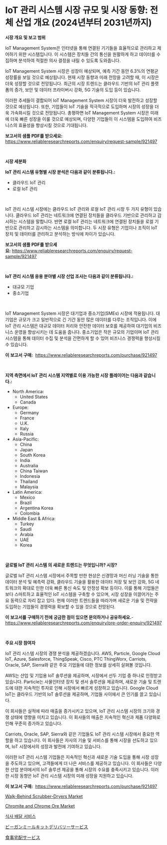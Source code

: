 <p><h1>IoT 관리 시스템 시장 규모 및 시장 동향: 전체 산업 개요 (2024년부터 2031년까지)</h1></p><p><strong>시장 개요 및 보고 범위</strong></p>
<p><p>IoT Management System은 인터넷을 통해 연결된 기기들을 효율적으로 관리하고 제어하기 위한 시스템입니다. 이 시스템은 장치들 간의 통신을 원활하게 하고 데이터를 수집하며 분석하여 적절한 의사 결정을 내릴 수 있도록 도와줍니다. </p><p>IoT Management System 시장은 성장이 예상되며, 예측 기간 동안 6.3%의 연평균 성장률을 보일 것으로 예상됩니다. 현재 시장 동향과 미래 전망을 고려할 때, 이 시장은 더욱 성장할 것으로 전망됩니다. 최근의 시장 트렌드는 클라우드 기반의 IoT 관리 플랫폼의 증가, 보안 및 데이터 프라이버시 강화, 5G 기술의 도입 등이 있습니다.</p><p>이러한 추세들이 결합되어 IoT Management System 시장이 더욱 발전하고 성장할 것으로 예상됩니다. 또한, 기업들이 IoT 기술을 적극적으로 도입하며 시장의 성장을 더욱 가속화시킬 것으로 전망됩니다. 총평하면 IoT Management System 시장은 미래에 더욱 빠른 성장을 이룰 것으로 예상되며, 다양한 기업들이 이 시스템을 도입하여 비즈니스의 효율성을 향상시킬 것으로 기대됩니다.</p></p>
<p><strong>보고서의 샘플 PDF를 받으세요:</strong> <a href="https://www.reliableresearchreports.com/enquiry/request-sample/921497">https://www.reliableresearchreports.com/enquiry/request-sample/921497</a></p>
<p>&nbsp;</p>
<p><strong>시장 세분화</strong></p>
<p><strong>IoT 관리 시스템 유형별 시장 분석은 다음과 같이 분류됩니다.:</strong></p>
<p><ul><li>클라우드 IoT 관리</li><li>로컬 IoT 관리</li></ul></p>
<p>&nbsp;</p>
<p><p>IoT 관리 시스템 시장에는 클라우드 IoT 관리와 로컬 IoT 관리 시장 두 가지 유형이 있습니다. 클라우드 IoT 관리는 네트워크에 연결된 장치들을 클라우드 기반으로 관리하고 감시하는 시스템을 말합니다. 반면 로컬 IoT 관리는 네트워크에 연결된 장치들을 로컬 기반으로 관리하고 감시하는 시스템을 의미합니다. 두 시장 유형은 기업이나 조직이 IoT 장치 및 데이터를 관리하고 분석하는 방식에 차이가 있습니다.</p></p>
<p><strong>보고서의 샘플 PDF를 받으세요:</strong>&nbsp;<a href="https://www.reliableresearchreports.com/enquiry/request-sample/921497">https://www.reliableresearchreports.com/enquiry/request-sample/921497</a></p>
<p>&nbsp;</p>
<p><strong> IoT 관리 시스템 응용 분야별 시장 산업 조사는 다음과 같이 분류됩니다.:</strong></p>
<p><ul><li>대규모 기업</li><li>중소기업</li></ul></p>
<p>&nbsp;</p>
<p><p>IoT Management System 시장은 대기업과 중소기업(SMEs) 시장에 적용됩니다. 대기업은 규모가 크고 일반적으로 긴 기간 동안 많은 데이터를 다루는 조직입니다. 이에 IoT 관리 시스템은 대규모 데이터 처리와 안전한 데이터 보호를 제공하여 대기업의 비즈니스 운영을 향상시키는 데 도움을 줍니다. 중소기업은 작은 규모의 기업이며 IoT 관리 시스템을 통해 데이터 수집 및 분석을 간편하게 할 수 있어 비즈니스 경쟁력을 향상시킬 수 있습니다.</p></p>
<p><strong>이 보고서 구매:</strong>&nbsp; <a href="https://www.reliableresearchreports.com/purchase/921497">https://www.reliableresearchreports.com/purchase/921497</a></p>
<p>&nbsp;</p>
<p><strong>지역 측면에서 IoT 관리 시스템 지역별로 이용 가능한 시장 플레이어는 다음과 같습니다.:</strong></p>
<p><ul>
    <li>
        North America:
        <ul>
            <li>United States</li>
            <li>Canada</li>
        </ul>
    </li>
    <li>
        Europe:
        <ul>
            <li>Germany</li>
            <li>France</li>
            <li>U.K.</li>
            <li>Italy</li>
            <li>Russia</li>
        </ul>
    </li>
    <li>
        Asia-Pacific:
        <ul>
            <li>China</li>
            <li>Japan</li>
            <li>South Korea</li>
            <li>India</li>
            <li>Australia</li>
            <li>China Taiwan</li>
            <li>Indonesia</li>
            <li>Thailand</li>
            <li>Malaysia</li>
        </ul>
    </li>
    <li>
        Latin America:
        <ul>
            <li>Mexico</li>
            <li>Brazil</li>
            <li>Argentina Korea</li>
            <li>Colombia</li>
        </ul>
    </li>
    <li>
        Middle East & Africa:
        <ul>
            <li>Turkey</li>
            <li>Saudi</li>
            <li>Arabia</li>
            <li>UAE</li>
            <li>Korea</li>
        </ul>
    </li>
    </ul></p>
<p>&nbsp;</p>
<p><strong>글로벌 IoT 관리 시스템 의 새로운 트렌드는 무엇입니까? 시장?</strong></p>
<p><p>글로벌 IoT 관리 시스템 시장에서 주목할 만한 현상은 신경망과 머신 러닝 기술을 통한 데이터 분석 및 예측력 강화, 클라우드 기술을 활용한 데이터 저장 및 보안 강화, 5G 네트워크의 확대로 인한 더욱 빠른 통신 속도 및 안정성 확보 등이다. 이를 통해 기업들은 보다 스마트하고 효율적인 IoT 시스템을 구축할 수 있으며, 시장 성장을 이끌어가는 주요 동력으로 자리 잡고 있다. 현재 이러한 트렌드들을 따라가며 새로운 기술 및 전략을 도입하는 기업들이 경쟁력을 확보할 수 있을 것으로 전망된다.</p></p>
<p><strong>이 보고서를 구매하기 전에 궁금한 점이 있으면 문의하거나 공유하세요.</strong>- <a href="https://www.reliableresearchreports.com/enquiry/pre-order-enquiry/921497">https://www.reliableresearchreports.com/enquiry/pre-order-enquiry/921497</a></p>
<p>&nbsp;</p>
<p><strong>주요 시장 참여자</strong></p>
<p><p>IoT 관리 시스템 시장의 경쟁 분석을 제공하겠습니다. AWS, Particle, Google Cloud IoT, Azure, Salesforce, ThingSpeak, Cisco, PTC ThingWorx, Carriots, Oracle, SAP, Sierra와 같은 주요 기업들에 대한 정보를 상세히 살펴볼 것입니다. </p><p>AWS는 산업 및 기업용 IoT 솔루션을 제공하며, 시장에서 선두 기업 중 하나로 인정받고 있습니다. Particle는 사물인터넷 장치 및 센서 솔루션을 제공하며, 새로운 기술 및 트렌드에 대한 지속적인 투자로 인해 시장에서 빠르게 성장하고 있습니다. Google Cloud IoT는 클라우드 기반의 IoT 솔루션을 제공하며, 기업들 사이에서 큰 인기를 끌고 있습니다. </p><p>이 회사들은 실적에 따라 매출을 증가시키고 있으며, IoT 관리 시스템 시장의 크기와 경쟁 상태에 영향을 미치고 있습니다. 이 회사들의 매출은 지속적인 혁신과 제품 다양화로 인해 꾸준히 증가하고 있습니다. </p><p>Carriots, Oracle, SAP, Sierra와 같은 기업들도 IoT 관리 시스템 시장에서 중요한 역할을 하고 있습니다. 이 회사들은 자사의 기술 및 서비스를 통해 시장을 선도하고 있으며, IoT 시장에서의 성장과 발전에 기여하고 있습니다. </p><p>이러한 IoT 관리 시스템 기업들은 지속적인 혁신과 새로운 기술 도입을 통해 시장 성장을 주도하고 있으며, 고객들에게 더 나은 서비스를 제공하고 있습니다. 이 회사들은 다양한 산업 분야에서의 IoT 솔루션 제공을 통해 시장의 수요를 충족시키고 있습니다. 이러한 시장 동향은 IoT 관리 시스템 시장의 미래 성장을 지원하고 있습니다.</p></p>
<p><strong>이 보고서 구매:</strong>&nbsp;&nbsp;<a href="https://www.reliableresearchreports.com/purchase/921497">https://www.reliableresearchreports.com/purchase/921497</a></p>
<p><p><a href="https://github.com/abdelrhmankishk22/Market-Research-Report-List-3/blob/main/walk-behind-scrubber-dryers-market.md">Walk-Behind Scrubber-Dryers Market</a></p><p><a href="https://github.com/ChiragRp1/Market-Research-Report-List-3/blob/main/chromite-and-chrome-ore-market.md">Chromite and Chrome Ore Market</a></p><p><a href="https://github.com/laholand/Market-Research-Report-List-2/blob/main/2335223182193.md">식사 배달 서비스</a></p><p><a href="https://github.com/mohamedbakry57/Market-Research-Report-List-2/blob/main/4461916182197.md">ビーガンミールキットデリバリーサービス</a></p><p><a href="https://github.com/lababdou/Market-Research-Report-List-2/blob/main/3026338182198.md">食事宅配サービス</a></p></p>
